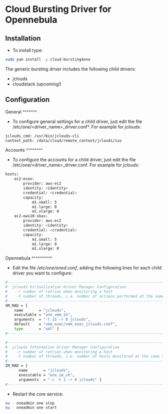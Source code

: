 Cloud Bursting Driver for Opennebula
====================================

Installation
-------------

* To install type:

```bash
sudo yum install -y cloud-bursting4one
```

The generic bursting driver includes the following child drivers:

* jclouds
* cloudstack (upcoming!)

Configuration
-------------

General
^^^^^^^

* To configure general settings for a child driver, just edit the file /etc/one/<driver_name>_driver.conf*. For example for *jclouds*:

```bash
jclouds_cmd: /usr/bin/jclouds-cli
context_path: /data/cloud/remote_context/jclouds/iso
```

Accounts
^^^^^^^^

* To configure the accounts for a child driver, just edit the file /etc/one/<driver_name>_driver.conf. For example for *jclouds*:

```bash
hosts:
    ec2-eceo:
        provider: aws-ec2
        identity: <identity>
        credential: <credential>
        capacity:
            m1.small: 5
            m1.large: 0
            m1.xlarge: 0
    ec2-ows10-sbas:
        provider: aws-ec2
        identity: <identity>
        credential: <credential>
        capacity:
            m1.small: 5
            m1.large: 0
            m1.xlarge: 0
```

Opennebula
^^^^^^^^^^

* Edit the file */etc/one/oned.conf*, adding the following lines for each child driver you want to configure:

```bash
#-------------------------------------------------------------------------------
#  jclouds Virtualization Driver Manager Configuration
#    -r number of retries when monitoring a host
#    -t number of threads, i.e. number of actions performed at the same time
#-------------------------------------------------------------------------------
VM_MAD = [
    name       = "jclouds",
    executable = "one_vmm_sh",
    arguments  = "-t 15 -r 0 jclouds",
    default    = "vmm_exec/vmm_exec_jclouds.conf",
    type       = "xml" ]
#-------------------------------------------------------------------------------

#-------------------------------------------------------------------------------
#  jclouds Information Driver Manager Configuration
#    -r number of retries when monitoring a host
#    -t number of threads, i.e. number of hosts monitored at the same time
#-------------------------------------------------------------------------------
IM_MAD = [
      name       = "jclouds",
      executable = "one_im_sh",
      arguments  = "-c -t 1 -r 0 jclouds" ]
#-------------------------------------------------------------------------------
```

* Restart the core service:

```bash
su - oneadmin one stop
su - oneadmin one start
```